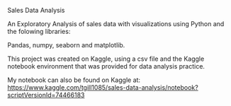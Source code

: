 Sales Data Analysis


An Exploratory Analysis of sales data with visualizations using Python and the folowing libraries: 

Pandas, numpy, seaborn and matplotlib.

This project was created on Kaggle, using a csv file and the Kaggle notebook environment that was provided for data analysis practice. 

My notebook can also be found on Kaggle at:
https://www.kaggle.com/tgill1085/sales-data-analysis/notebook?scriptVersionId=74466183
